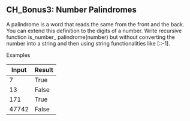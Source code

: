 ## CH_Bonus3: Number Palindromes
A palindrome is a word that reads the same from the front and the back. You can
extend this definition to the digits of a number. Write recursive function is_number_
palindrome(number) but without converting the number into a string and then using
string functionalities like [::-1].

Examples

|Input|Result|
| --- | --- |
7 |True
13 |False
171 |True
47742 |False
